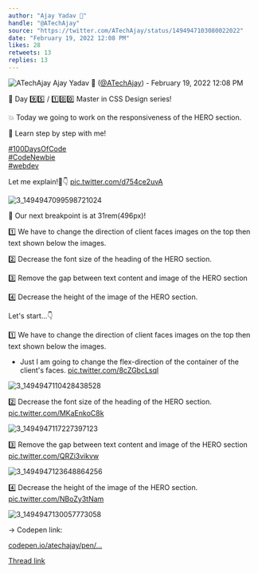 ```yaml
---
author: "Ajay Yadav 🎯"
handle: "@ATechAjay"
source: "https://twitter.com/ATechAjay/status/1494947103080022022"
date: "February 19, 2022 12:08 PM"
likes: 28
retweets: 13
replies: 13
---
```

![ATechAjay](https://pbs.twimg.com/profile_images/1485567675111981057/mLsrcZdB_normal.jpg)
Ajay Yadav 🎯 ([@ATechAjay](https://twitter.com/ATechAjay)) - February 19, 2022 12:08 PM

💚 Day 9️⃣5️⃣ / 1️⃣0️⃣0️⃣ Master in CSS Design series!

💥 Today we going to work on the responsiveness of the HERO section.

📌 Learn step by step with me!

[#100DaysOfCode](https://twitter.com/hashtag/100DaysOfCode)  
[#CodeNewbie](https://twitter.com/hashtag/CodeNewbie)  
[#webdev](https://twitter.com/hashtag/webdev) 

Let me explain!🧵👇 [pic.twitter.com/d754ce2uvA](https://twitter.com/ATechAjay/status/1494947103080022022/photo/1)

![3_1494947099598721024](https://pbs.twimg.com/media/FL8ed22VEAAGGqz.jpg)

📌 Our next breakpoint is at 31rem(496px)!

1️⃣  We have to change the direction of client faces images on the top then text shown below the images.

2️⃣ Decrease the font size of the heading of the HERO section.

3️⃣ Remove the gap between text content and image of the HERO section

4️⃣ Decrease the height of the image of the HERO section.

Let's start...👇

1️⃣  We have to change the direction of client faces images on the top then text shown below the images.

- Just I am going to change the flex-direction of the container of the client's faces. [pic.twitter.com/8cZGbcLsql](https://twitter.com/ATechAjay/status/1494947115193098241/photo/1)

![3_1494947110428438528](https://pbs.twimg.com/media/FL8eefMVcAA0TGw.png)

2️⃣ Decrease the font size of the heading of the HERO section. [pic.twitter.com/MKaEnkoC8k](https://twitter.com/ATechAjay/status/1494947122013036548/photo/1)

![3_1494947117227397123](https://pbs.twimg.com/media/FL8ee4hVUAMyyGo.jpg)

3️⃣ Remove the gap between text content and image of the HERO section [pic.twitter.com/QRZi3vikvw](https://twitter.com/ATechAjay/status/1494947128216416258/photo/1)

![3_1494947123648864256](https://pbs.twimg.com/media/FL8efQcVIAACFEC.jpg)

4️⃣ Decrease the height of the image of the HERO section. [pic.twitter.com/NBoZy3tNam](https://twitter.com/ATechAjay/status/1494947134994411521/photo/1)

![3_1494947130057773058](https://pbs.twimg.com/media/FL8efoUVUAIhEbs.jpg)

→ Codepen link:

[codepen.io/atechajay/pen/…](https://codepen.io/atechajay/pen/KKyQGaw)

[Thread link](https://twitter.com/ATechAjay/status/1494947103080022022)